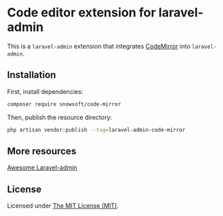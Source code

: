 # Code editor extension for laravel-admin

This is a `laravel-admin` extension that integrates [CodeMirror](https://github.com/codemirror/CodeMirror) into `laravel-admin`.

## Installation

First, install dependencies:
```bash
composer require snowsoft/code-mirror
```

Then, publish the resource directory:
```bash
php artisan vendor:publish --tag=laravel-admin-code-mirror
```

## More resources

[Awesome Laravel-admin](https://github.com/snowsoft/laravel-admin)


License
------------
Licensed under [The MIT License (MIT)](LICENSE).
